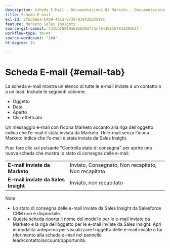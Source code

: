 ```yaml
---
description: Scheda E-Mail - Documentazione Di Marketo - Documentazione Del Prodotto
title: Scheda E-mail
exl-id: 2fbc966a-6409-4eca-8730-83843b03d19c
feature: Marketo Sales Insights
source-git-commit: 431bd258f9a68bbb9df7acf043085578d3d91b1f
workflow-type: tm+mt
source-wordcount: '164'
ht-degree: 1%

---
```


# Scheda E-mail {#email-tab}

La scheda e-mail mostra un elenco di tutte le e-mail inviate a un contatto o a un lead. Include le seguenti colonne:

* Oggetto
* Data
* Aperto
* Clic effettuato

Un messaggio e-mail con l’icona Marketo accanto alla riga dell’oggetto indica che l’e-mail è stata inviata da Marketo. Un’e-mail senza l’icona Marketo indica che l’e-mail è stata inviata da Sales Insight.

Puoi fare clic sul pulsante &quot;Controlla stato di consegna&quot; per aprire una nuova scheda che mostra lo stato di consegna delle e-mail:

<table> 
 <tbody>
  <tr>
   <td><strong>E-mail inviate da Marketo</strong></td>
   <td>Inviato, Consegnato, Non recapitato, Non recapitato</td>
  </tr>
  <tr>
   <td><strong>E-mail inviate da Sales Insight</strong></td>
   <td>Inviato, non recapitato</td>
  </tr>
 </tbody>
</table>

>[!NOTE]
>
>* Lo stato di consegna delle e-mail inviate da Sales Insight da Salesforce CRM non è disponibile.
>* Questa scheda riporta il nome del modello per le e-mail inviate da Marketo e la riga dell’oggetto per le e-mail inviate da Sales Insight. Apri in modalità anteprima per visualizzare l’oggetto delle e-mail inviate o fai riferimento alla scheda e-mail nel pannello lead/contatto/account/opportunità.
